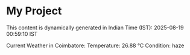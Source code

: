 # My Project

This content is dynamically generated in Indian Time (IST): 2025-08-19 00:59:10 IST


Current Weather in Coimbatore:
Temperature: 26.88 °C
Condition: haze
